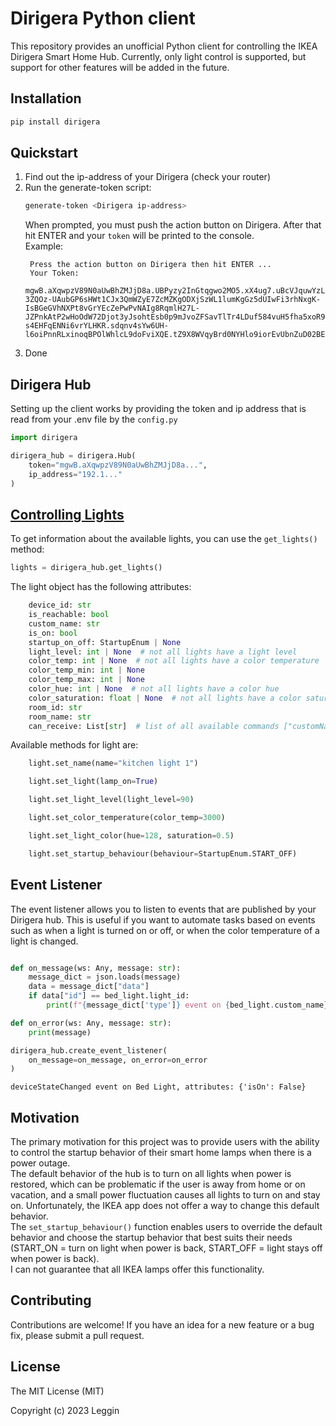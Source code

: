# Dirigera Python client

This repository provides an unofficial Python client for controlling the IKEA Dirigera Smart Home Hub. Currently, only light control is supported, but support for other features will be added in the future.

## Installation

```bash
pip install dirigera
```

## Quickstart

1. Find out the ip-address of your Dirigera (check your router)
2. Run the generate-token script:
   ```bash
   generate-token <Dirigera ip-address>
   ```
   When prompted, you must push the action button on Dirigera. After that hit ENTER and your `token` will be printed to the console.  
   Example:
   ```
    Press the action button on Dirigera then hit ENTER ...
    Your Token:
    mgwB.aXqwpzV89N0aUwBhZMJjD8a.UBPyzy2InGtqgwo2MO5.xX4ug7.uBcVJquwYzLnAijF7SdYKvNxTo0uzQKahV10A-3ZQOz-UAubGP6sHWt1CJx3QmWZyE7ZcMZKgODXjSzWL1lumKgGz5dUIwFi3rhNxgK-IsBGeGVhNXPt8vGrYEcZePwPvNAIg8RqmlH27L-JZPnkAtP2wHoOdW72Djot3yJsohtEsb0p9mJvoZFSavTlTr4LDuf584vuH5fha5xoR9QhhIvvgbAP-s4EHFqENNi6vrYLHKR.sdqnv4sYw6UH-l6oiPnnRLxinoqBPOlWhlcL9doFviXQE.tZ9X8WVqyBrd0NYHlo9iorEvUbnZuD02BEJrg4NLwgh3rZtyF0Mi46HenynzBohbPn4RnuSYYCiHt5EZnWedxBtDqc7mSTm1ZtyD
   ```
6. Done

## Dirigera Hub

Setting up the client works by providing the token and ip address that is read from your .env file by the `config.py`

```python
import dirigera

dirigera_hub = dirigera.Hub(
    token="mgwB.aXqwpzV89N0aUwBhZMJjD8a...",
    ip_address="192.1..."
)
```

## [Controlling Lights](./src/dirigera/devices/light.py)

To get information about the available lights, you can use the `get_lights()` method:

```python
lights = dirigera_hub.get_lights()
```

The light object has the following attributes:

```python
    device_id: str
    is_reachable: bool
    custom_name: str
    is_on: bool
    startup_on_off: StartupEnum | None
    light_level: int | None  # not all lights have a light level
    color_temp: int | None  # not all lights have a color temperature
    color_temp_min: int | None
    color_temp_max: int | None
    color_hue: int | None  # not all lights have a color hue
    color_saturation: float | None  # not all lights have a color saturation
    room_id: str
    room_name: str
    can_receive: List[str]  # list of all available commands ["customName", "isOn", "lightLevel", ...]
```

Available methods for light are:

```python
    light.set_name(name="kitchen light 1")

    light.set_light(lamp_on=True)

    light.set_light_level(light_level=90)

    light.set_color_temperature(color_temp=3000)

    light.set_light_color(hue=128, saturation=0.5)

    light.set_startup_behaviour(behaviour=StartupEnum.START_OFF)
```


## Event Listener
The event listener allows you to listen to events that are published by your Dirigera hub. This is useful if you want to automate tasks based on events such as when a light is turned on or off, or when the color temperature of a light is changed.

```python

def on_message(ws: Any, message: str):
    message_dict = json.loads(message)
    data = message_dict["data"]
    if data["id"] == bed_light.light_id:
        print(f"{message_dict['type']} event on {bed_light.custom_name}, attributes: {data['attributes']}")

def on_error(ws: Any, message: str):
    print(message)

dirigera_hub.create_event_listener(
    on_message=on_message, on_error=on_error
)
```
```
deviceStateChanged event on Bed Light, attributes: {'isOn': False}
```

## Motivation
The primary motivation for this project was to provide users with the ability to control the startup behavior of their smart home lamps when there is a power outage.  
The default behavior of the hub is to turn on all lights when power is restored, which can be problematic if the user is away from home or on vacation, and a small power fluctuation causes all lights to turn on and stay on. Unfortunately, the IKEA app does not offer a way to change this default behavior.  
The `set_startup_behaviour()` function enables users to override the default behavior and choose the startup behavior that best suits their needs (START_ON = turn on light when power is back, START_OFF = light stays off when power is back).  
I can not guarantee that all IKEA lamps offer this functionality.

## Contributing

Contributions are welcome! If you have an idea for a new feature or a bug fix, please submit a pull request.

## License

The MIT License (MIT)

Copyright (c) 2023 Leggin